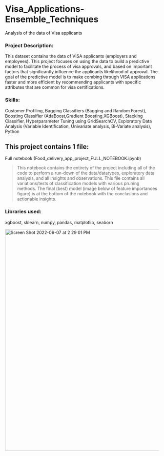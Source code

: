 # Visa_Applications-Ensemble_Techniques
Analysis of the data of Visa applicants

### Project Description:

This dataset contains the data of VISA applicants (employers and employees). This project focuses on using the data to build a predictive model to facilitate the process of visa approvals, and based on important factors that significantly influence the applicants likelihood of approval. The goal of the predictive model is to make combing through VISA applications faster and more efficient by recommending applicants with specific attributes that are common for visa certifications.

### Skills:

Customer Profiling, Bagging Classifiers (Bagging and Random Forest), Boosting Classifier (AdaBoost,Gradient Boosting,XGBoost), Stacking Classifier, Hyperparameter Tuning using GridSearchCV, Exploratory Data Analysis (Variable Identification, Univariate analysis, Bi-Variate analysis), Python

## This project contains 1 file:

Full notebook (Food_delivery_app_project_FULL_NOTEBOOK.ipynb)

> This notebook contains the entirety of the project including all of the code to perform a run-down of the data/datatypes, exploratory data analysis, and all insights and observations. This file contains all variations/tests of classification models with various pruning methods. The final (best) model (image below of feature importances figure) is at the bottom of the notebook with the conclusions and actionable insights.

### Libraries used:

xgboost, sklearn, numpy, pandas, matplotlib, seaborn

<img width="726" alt="Screen Shot 2022-09-07 at 2 29 01 PM" src="https://user-images.githubusercontent.com/103470261/188984946-04014bfc-bb18-440f-8eda-4f28660696b4.png">
